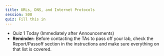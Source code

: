 ```yaml
---
title: URLs, DNS, and Internet Protocols
session: S08
quiz: Fill this in
---
```

* Quiz 1 Today (Immediately after Announcements)
* **Reminder:** Before contacting the TAs to pass off your lab, check the Report/Passoff section in the instructions and make sure everything on that list is covered.